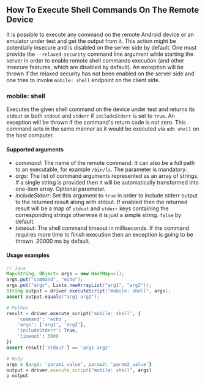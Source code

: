 ## How To Execute Shell Commands On The Remote Device

It is possible to execute any command on the remote Android device or an emulator under test and get the output from it. This action might be potentially insecure and is disabled on the server side by default. One must provide the `--relaxed-security` command line argument while starting the server in order to enable remote shell commands execution (and other insecure features, which are disabled by default). An exception will be thrown if the relaxed security has not been enabled on the server side and one tries to invoke `mobile: shell` endpoint on the client side.


### mobile: shell

Executes the given shell command on the device under test and returns its `stdout` or both `stdout` and `stderr` if `includeStderr` is set to `true`. An exception will be thrown if the command's return code is not zero. This command acts in the same manner as it would be executed via `adb shell` on the host computer.

#### Supported arguments

 * _command_: The name of the remote command. It can also be a full path to an executable, for example `/bin/ls`. The parameter is mandatory.
 * _args_: The list of command arguments represented as an array of strings. If a single string is provided then it will be automatically transformed into one-item array. Optional parameter.
 * _includeStderr_: Set this argument to `true` in order to include stderr output to the returned result along with stdout. If enabled then the returned result will be a map of `stdout` and `stderr` keys containing the corresponding strings otherwise it is just a simple string. `false` by default.
 * _timeout_: The shell command timeout in milliseconds. If the command requires more time to finish execution then an exception is going to be thrown. 20000 ms by default.

#### Usage examples

```java
// Java
Map<String, Object> args = new HashMap<>();
args.put("command", "echo");
args.put("args", Lists.newArrayList("arg1", "arg2"));
String output = driver.executeScript("mobile: shell", args);
assert output.equals("arg1 arg2");
```

```python
# Python
result = driver.execute_script('mobile: shell', {
    'command': 'echo',
    'args': ['arg1', 'arg2'],
    'includeStderr': True,
    'timeout': 5000
})
assert result['stdout'] == 'arg1 arg2'
```

```ruby
# Ruby
args = {arg1: 'param1_value', param2: 'param2_value'}
output = driver.execute_script("mobile: shell", args)
p output
```
